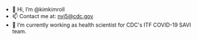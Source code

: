 - 👋 Hi, I’m @kimkimroll
- 📫 Contact me at: nvj5@cdc.gov
- 🌱 I’m currently working as health scientist for CDC's ITF COVID-19 SAVI team.


<!---
kimkimroll/kimkimroll is a ✨ special ✨ repository because its `README.md` (this file) appears on your GitHub profile.
You can click the Preview link to take a look at your changes.
--->
